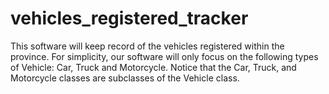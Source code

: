 # vehicles_registered_tracker
This software will keep record of the vehicles registered within the province. For simplicity, our software will only focus on the following types of Vehicle:  Car, Truck and Motorcycle. Notice that the Car, Truck, and Motorcycle classes are subclasses of the Vehicle class.
